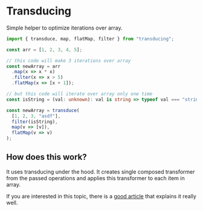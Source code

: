 # Transducing

Simple helper to optimize iterations over array.

```ts
import { transduce, map, flatMap, filter } from "transducing";

const arr = [1, 2, 3, 4, 5];

// this code will make 3 iterations over array
const newArray = arr
  .map(x => x * x)
  .filter(x => x > 5)
  .flatMap(x => [x + 1]);

// but this code will iterate over array only one time
const isString = (val: unknown): val is string => typeof val === "string";

const newArray = transduce(
  [1, 2, 3, "asdf"],
  filter(isString),
  map(v => [v]),
  flatMap(v => v)
);
```

## How does this work?

It uses transducing under the hood. It creates single composed transformer from the passed operations and applies this transformer to each item in array.

If you are interested in this topic, there is a [good article](https://www.digitalocean.com/community/tutorials/javascript-functional-programming-explained-fusion-transduction)
that explains it really well.
